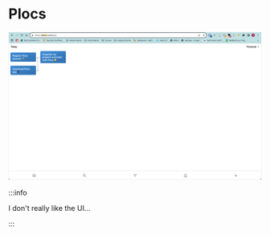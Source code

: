 # Plocs

![Plocs](./assets/plocs-pre-flight-check.png)

:::info

I don't really like the UI...

:::

